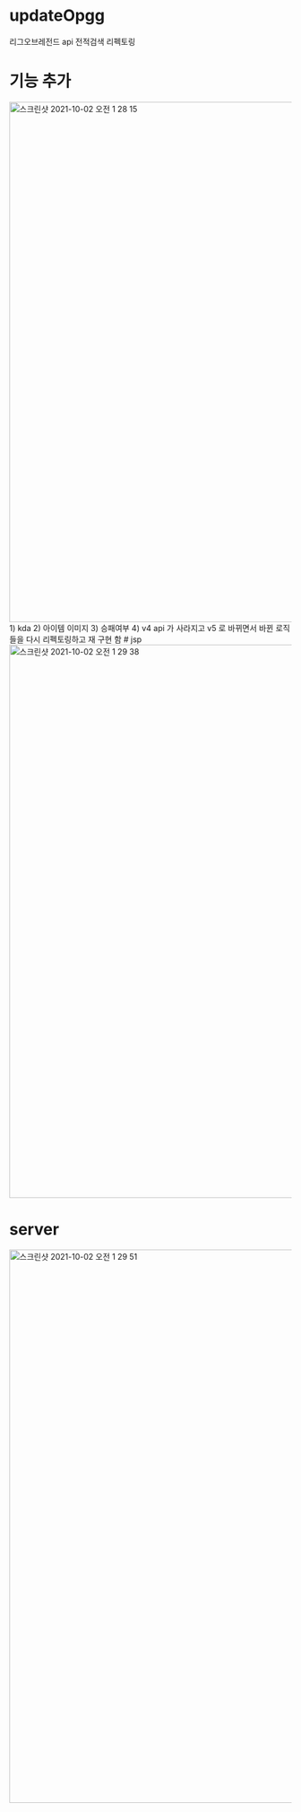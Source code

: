 # updateOpgg
리그오브레전드 api 전적검색  리펙토링 
# 기능 추가 
<img width="927" alt="스크린샷 2021-10-02 오전 1 28 15" src="https://user-images.githubusercontent.com/69393030/135655520-5122cedb-88bb-4b68-b51b-56486d646862.png">
1) kda 
2) 아이템 이미지 
3) 승패여부 
4) v4 api 가 사라지고 v5 로 바뀌면서 바뀐 로직들을 다시 리펙토링하고 재 구현 함 
# jsp 
 <img width="986" alt="스크린샷 2021-10-02 오전 1 29 38" src="https://user-images.githubusercontent.com/69393030/135655695-37a19186-f240-4fab-a27f-b07b1b3377c4.png">
 
 # server 

<img width="986" alt="스크린샷 2021-10-02 오전 1 29 51" src="https://user-images.githubusercontent.com/69393030/135655719-14ebec65-981b-47aa-9c52-9a96761a2622.png">
